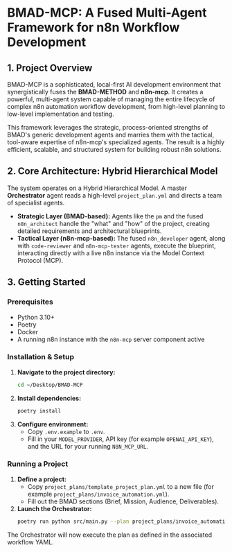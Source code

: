 # BMAD-MCP: A Fused Multi-Agent Framework for n8n Workflow Development

## 1. Project Overview

BMAD-MCP is a sophisticated, local-first AI development environment that synergistically fuses the **BMAD-METHOD** and **n8n-mcp**. It creates a powerful, multi-agent system capable of managing the entire lifecycle of complex n8n automation workflow development, from high-level planning to low-level implementation and testing.

This framework leverages the strategic, process-oriented strengths of BMAD's generic development agents and marries them with the tactical, tool-aware expertise of n8n-mcp's specialized agents. The result is a highly efficient, scalable, and structured system for building robust n8n solutions.

## 2. Core Architecture: Hybrid Hierarchical Model

The system operates on a Hybrid Hierarchical Model. A master **Orchestrator** agent reads a high-level `project_plan.yml` and directs a team of specialist agents.

- **Strategic Layer (BMAD-based):** Agents like the `pm` and the fused `n8n_architect` handle the "what" and "how" of the project, creating detailed requirements and architectural blueprints.
- **Tactical Layer (n8n-mcp-based):** The fused `n8n_developer` agent, along with `code-reviewer` and `n8n-mcp-tester` agents, execute the blueprint, interacting directly with a live n8n instance via the Model Context Protocol (MCP).

## 3. Getting Started

### Prerequisites
- Python 3.10+
- Poetry
- Docker
- A running n8n instance with the `n8n-mcp` server component active

### Installation & Setup
1. **Navigate to the project directory:**
   ```bash
   cd ~/Desktop/BMAD-MCP
   ```
2. **Install dependencies:**
   ```bash
   poetry install
   ```
3. **Configure environment:**
   - Copy `.env.example` to `.env`.
   - Fill in your `MODEL_PROVIDER`, API key (for example `OPENAI_API_KEY`), and the URL for your running `N8N_MCP_URL`.

### Running a Project
1. **Define a project:**
   - Copy `project_plans/template_project_plan.yml` to a new file (for example `project_plans/invoice_automation.yml`).
   - Fill out the BMAD sections (Brief, Mission, Audience, Deliverables).
2. **Launch the Orchestrator:**
   ```bash
   poetry run python src/main.py --plan project_plans/invoice_automation.yml
   ```

The Orchestrator will now execute the plan as defined in the associated workflow YAML.
